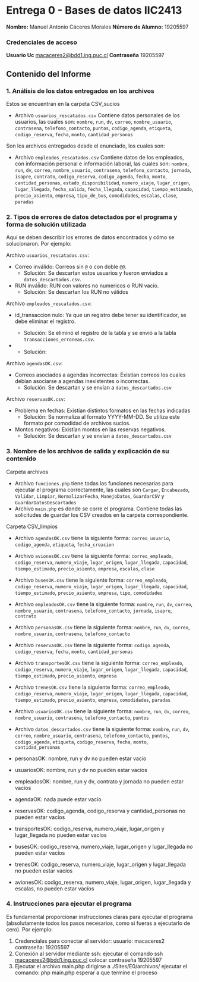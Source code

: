 # Entrega 0 - Bases de datos IIC2413

**Nombre:** Manuel Antonio Cáceres Morales
**Número de Alumno:** 19205597
### Credenciales de acceso
**Usuario Uc** macaceres2@bdd1.ing.puc.cl
**Contraseña** 19205597


## Contenido del Informe

### 1. Análisis de los datos entregados en los archivos
Estos se encuentran en la carpeta CSV_sucios

- Archivo `usuarios_rescatados.csv`
Contiene datos personales de los usuarios, las cuales son: `nombre`, `run`, `dv`, `correo`, `nombre_usuario`, `contrasena`, `telefono_contacto`, `puntos`, `codigo_agenda`, `etiqueta`, `codigo_reserva`, `fecha`, `monto`, `cantidad_personas`

Son los archivos entregados desde el enunciado, los cuales son:
- Archivo `empleados_rescatados.csv`
Contiene datos de los empleados, con información personal e información laboral, las cuales son: `nombre`, `run`, `dv`, `correo`, `nombre_usuario`, `contrasena`, `telefono_contacto`, `jornada`, `isapre`, `contrato`, `codigo_reserva`, `codigo_agenda`, `fecha`, `monto`, `cantidad_personas`, `estado_disponibilidad`, `numero_viaje`, `lugar_origen`, `lugar_llegada`, `fecha_salida`, `fecha_llegada`, `capacidad`, `tiempo_estimado`, `precio_asiento`, `empresa`, `tipo_de_bus`, `comodidades`, `escalas`, `clase`, `paradas`

### 2. Tipos de errores de datos detectados por el programa y forma de solución utilizada
Aquí se deben describir los errores de datos encontrados y cómo se solucionaron. Por ejemplo:

Archivo `usuarios_rescatados.csv`:
- Correo inválido: Correos sin `@` o con doble `@@`.
    - Solución: Se descartan estos usuarios y fueron enviados a `datos_descartados.csv`.
- RUN inválido: RUN con valores no numericos o RUN vacío.
    - Solución: Se descartan los RUN no válidos

Archivo `empleados_rescatados.csv`:
- id_transaccion nulo: Ya que un registro debe tener su identificador, se debe eliminar el registro.
    - Solución: Se eliminó el registro de la tabla y se envió a la tabla `transacciones_erroneas.csv`.

- 
    - Solución: 


Archivo `agendasOK.csv`:
- Correos asociados a agendas incorrectas: Existían correos los cuales debían asociarse a agendas inexistentes o incorrectas.
    - Solución: Se descartan y se envían a `datos_descartados.csv`

Archivo `reservasOK.csv`:
- Problema en fechas: Existían distintos formatos en las fechas indicadas
    - Solución: Se normaliza al formato YYYY-MM-DD. Se utiliza este formato por comodidad de archivos sucios.
- Montos negativos: Existían montos en las reservas negativos.
    - Solución: Se descartan y se envían a `datos_descartados.csv`


### 3. Nombre de los archivos de salida y explicación de su contenido

Carpeta archivos
- Archivo `funciones.php` tiene todas las funciones necesarias para ejecutar el programa correctamente, las cuales son `Cargar`, `Encabezado`, `Validar`, `Limpiar`, `NormalizarFecha`, `ManejoDatos`, `GuardarCSV` y `GuardarDatosDescartados`
- Archivo `main.php` es donde se corre el programa. Contiene todas las solicitudes de guardar los CSV creados en la carpeta correspondiente.

Carpeta CSV_limpios
- Archivo `agendasOK.csv` tiene la siguiente forma: `correo_usuario`, `codigo_agenda`, `etiqueta`, `fecha_creacion`
- Archivo `avionesOK.csv` tiene la siguiente forma: `correo_empleado`, `codigo_reserva`, `numero_viaje`, `lugar_origen`, `lugar_llegada`, `capacidad`, `tiempo_estimado`, `precio_asiento`, `empresa`, `escalas`, `clase`
- Archivo `busesOK.csv` tiene la siguiente forma: `correo_empleado`, `codigo_reserva`, `numero_viaje`, `lugar_origen`, `lugar_llegada`, `capacidad`, `tiempo_estimado`, `precio_asiento`, `empresa`, `tipo`, `comodidades`
- Archivo `empleadosOK.csv` tiene la siguiente forma: `nombre`, `run`, `dv`, `correo`, `nombre_usuario`, `contrasena`, `telefono_contacto`, `jornada`, `isapre`, `contrato`
- Archivo `personasOK.csv` tiene la siguiente forma: `nombre`, `run`, `dv`, `correo`, `nombre_usuario`, `contrasena`, `telefono_contacto`
- Archivo `reservasOK.csv` tiene la siguiente forma: `codigo_agenda`, `codigo_reserva`, `fecha`, `monto`, `cantidad_personas`
- Archivo `transportesOK.csv` tiene la siguiente forma: `correo_empleado`, `codigo_reserva`, `numero_viaje`, `lugar_origen`, `lugar_llegada`, `capacidad`, `tiempo_estimado`, `precio_asiento`, `empresa`
- Archivo `trenesOK.csv` tiene la siguiente forma: `correo_empleado`, `codigo_reserva`, `numero_viaje`, `lugar_origen`, `lugar_llegada`, `capacidad`, `tiempo_estimado`, `precio_asiento`, `empresa`, `comodidades`, `paradas`
- Archivo `usuariosOK.csv` tiene la siguiente forma: `nombre`, `run`, `dv`, `correo`, `nombre_usuario`, `contrasena`, `telefono_contacto`, `puntos`
- Archivo `datos_descartados.csv` tiene la siguiente forma: `nombre`, `run`, `dv`, `correo`, `nombre_usuario`, `contrasena`, `telefono_contacto`, `puntos`, `codigo_agenda`, `etiqueta`, `codigo_reserva`, `fecha`, `monto`, `cantidad_personas` 

- personasOK: nombre, run y dv no pueden estar vacío
- usuariosOK: nombre, run y dv no pueden estar vacíos 
- empleadosOK: nombre, run y dv, contrato y jornada no pueden estar vacíos 
- agendaOK: nada puede estar vacío 
- reservasOK: codigo_agenda, codigo_reserva y cantidad_personas no pueden estar vacíos 
- transportesOK: codigo_reserva, numero_viaje, lugar_origen y lugar_llegada no pueden estar vacíos 
- busesOK: codigo_reserva, numero_viaje, lugar_origen y lugar_llegada no pueden estar vacíos 
- trenesOK: codigo_reserva, numero_viaje, lugar_origen y lugar_llegada no pueden estar vacíos 
- avionesOK: codigo_reserva, numero_viaje, lugar_origen, lugar_llegada y escalas, no pueden estar vacíos

### 4. Instrucciones para ejecutar el programa
Es fundamental proporcionar instrucciones claras para ejecutar el programa (absolutamente todos los pasos necesarios, como si fueras a ejecutarlo de cero). Por ejemplo:

1. Credenciales para conectar al servidor:
    usuario: macaceres2
    contraseña: 19205597
2. Conexión al servidor mediante ssh:
    ejecutar el comando ssh macaceres2@bdd1.ing.puc.cl
    colocar contraseña 19205597
3. Ejecutar el archivo main.php
    dirigirse a ./Sites/E0/archivos/
    ejecutar el comando: php main.php
    esperar a que termine el proceso
